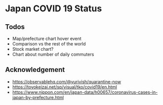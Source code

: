 # Japan COVID 19 Status

## Todos
- Map/prefecture chart hover event
- Comparison vs the rest of the world
- Stock market chart?
- Chart about number of daily commuters

## Acknowledgement
- https://observablehq.com/@yurivish/quarantine-now
- https://toyokeizai.net/sp/visual/tko/covid19/en.html
- https://www.nippon.com/en/japan-data/h00657/coronavirus-cases-in-japan-by-prefecture.html